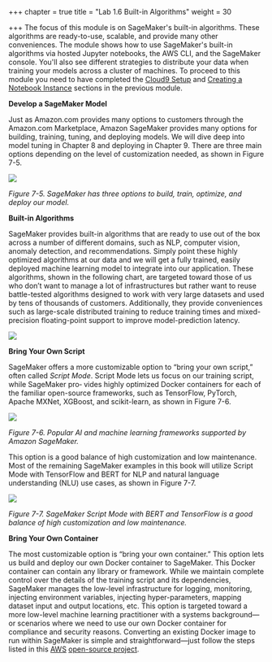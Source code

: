 +++
chapter = true
title = "Lab 1.6 Built-in Algorithms"
weight = 30

+++
The focus of this module is on SageMaker's built-in algorithms. These algorithms are ready-to-use, scalable, and provide many other conveniences. The module shows how to use SageMaker's built-in algorithms via hosted Jupyter notebooks, the AWS CLI, and the SageMaker console. You'll also see different strategies to distribute your data when training your models across a cluster of machines. To proceed to this module you need to have completed the [Cloud9 Setup](../prerequisites/cloud9.html) and [Creating a Notebook Instance](../introduction/notebook.html) sections in the previous module.

**Develop a SageMaker Model**

Just as Amazon.com provides many options to customers through the Amazon.com Marketplace, Amazon SageMaker provides many options for building, training, tuning, and deploying models. We will dive deep into model tuning in Chapter 8 and deploying in Chapter 9. There are three main options depending on the level of customization needed, as shown in Figure 7-5.

![](/images/model.png)

_Figure 7-5. SageMaker has three options to build, train, optimize, and deploy our model._

**Built-in Algorithms**

SageMaker provides built-in algorithms that are ready to use out of the box across a number of different domains, such as NLP, computer vision, anomaly detection, and recommendations. Simply point these highly optimized algorithms at our data and we will get a fully trained, easily deployed machine learning model to integrate into our application. These algorithms, shown in the following chart, are targeted toward those of us who don’t want to manage a lot of infrastructures but rather want to reuse battle-tested algorithms designed to work with very large datasets and used by tens of thousands of customers. Additionally, they provide conveniences such as large-scale distributed training to reduce training times and mixed-precision floating-point support to improve model-prediction latency.

![](/images/built-in.png)

**Bring Your Own Script**

SageMaker offers a more customizable option to “bring your own script,” often called _Script Mode_. Script Mode lets us focus on our training script, while SageMaker pro‐ vides highly optimized Docker containers for each of the familiar open-source frameworks, such as TensorFlow, PyTorch, Apache MXNet, XGBoost, and scikit-learn, as shown in Figure 7-6.

![](/images/frameworks.png)

_Figure 7-6. Popular AI and machine learning frameworks supported by Amazon SageMaker._

This option is a good balance of high customization and low maintenance. Most of the remaining SageMaker examples in this book will utilize Script Mode with TensorFlow and BERT for NLP and natural language understanding (NLU) use cases, as shown in Figure 7-7.

![](/images/model-BERT.png)

_Figure 7-7. SageMaker Script Mode with BERT and TensorFlow is a good balance of high customization and low maintenance._

**Bring Your Own Container**

The most customizable option is “bring your own container.” This option lets us build and deploy our own Docker container to SageMaker. This Docker container can contain any library or framework. While we maintain complete control over the details of the training script and its dependencies, SageMaker manages the low-level infrastructure for logging, monitoring, injecting environment variables, injecting hyper-parameters, mapping dataset input and output locations, etc. This option is targeted toward a more low-level machine learning practitioner with a systems background—or scenarios where we need to use our own Docker container for compliance and security reasons. Converting an existing Docker image to run within SageMaker is simple and straightforward—just follow the steps listed in this [AWS](https://oreil.ly/7Rn86) [open-source project](https://oreil.ly/7Rn86).
